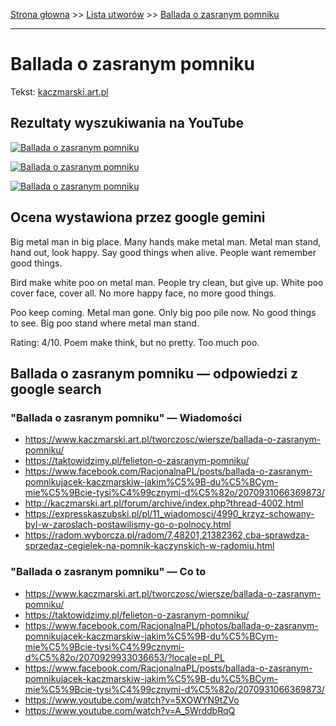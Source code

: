 [Strona głowna](../index.md) >> [Lista utworów](../list.md) >> [Ballada o zasranym pomniku](63.md)

---

# Ballada o zasranym pomniku

Tekst: [kaczmarski.art.pl](https://www.kaczmarski.art.pl/tworczosc/wiersze/ballada-o-zasranym-pomniku/)

## Rezultaty wyszukiwania na YouTube

[![Ballada o zasranym pomniku](http://img.youtube.com/vi/A_5WrddbRqQ/0.jpg)](https://www.youtube.com/watch?v=A_5WrddbRqQ "Jacek Kaczmarski - Ballada o zasranym pomniku - YouTube")

[![Ballada o zasranym pomniku](http://img.youtube.com/vi/bXBdVQt_mFc/0.jpg)](https://www.youtube.com/watch?v=bXBdVQt_mFc "Ballada o zasranym pomniku / Kuba Kwaśniewski - YouTube")

[![Ballada o zasranym pomniku](http://img.youtube.com/vi/5XOWYN9tZVo/0.jpg)](https://www.youtube.com/watch?v=5XOWYN9tZVo "Ballada o zasranym pomniku / Kuba Kwaśniewski - YouTube")

## Ocena wystawiona przez google gemini

Big metal man in big place. Many hands make metal man. Metal man stand, hand out, look happy. Say good things when alive. People want remember good things. 

Bird make white poo on metal man. People try clean, but give up. White poo cover face, cover all. No more happy face, no more good things. 

Poo keep coming. Metal man gone. Only big poo pile now. No good things to see. Big poo stand where metal man stand.

Rating: 4/10. Poem make think, but no pretty. Too much poo.


## Ballada o zasranym pomniku — odpowiedzi z google search

### "Ballada o zasranym pomniku" — Wiadomości

 - <https://www.kaczmarski.art.pl/tworczosc/wiersze/ballada-o-zasranym-pomniku/>
 - <https://taktowidzimy.pl/felieton-o-zasranym-pomniku/>
 - <https://www.facebook.com/RacjonalnaPL/posts/ballada-o-zasranym-pomnikujacek-kaczmarskiw-jakim%C5%9B-du%C5%BCym-mie%C5%9Bcie-tysi%C4%99cznymi-d%C5%82o/2070931066369873/>
 - <http://kaczmarski.art.pl/forum/archive/index.php?thread-4002.html>
 - <https://expresskaszubski.pl/pl/11_wiadomosci/4990_krzyz-schowany-byl-w-zaroslach-postawilismy-go-o-polnocy.html>
 - <https://radom.wyborcza.pl/radom/7,48201,21382362,cba-sprawdza-sprzedaz-cegielek-na-pomnik-kaczynskich-w-radomiu.html>

### "Ballada o zasranym pomniku" — Co to

 - <https://www.kaczmarski.art.pl/tworczosc/wiersze/ballada-o-zasranym-pomniku/>
 - <https://taktowidzimy.pl/felieton-o-zasranym-pomniku/>
 - <https://www.facebook.com/RacjonalnaPL/photos/ballada-o-zasranym-pomnikujacek-kaczmarskiw-jakim%C5%9B-du%C5%BCym-mie%C5%9Bcie-tysi%C4%99cznymi-d%C5%82o/2070929933036653/?locale=pl_PL>
 - <https://www.facebook.com/RacjonalnaPL/posts/ballada-o-zasranym-pomnikujacek-kaczmarskiw-jakim%C5%9B-du%C5%BCym-mie%C5%9Bcie-tysi%C4%99cznymi-d%C5%82o/2070931066369873/>
 - <https://www.youtube.com/watch?v=5XOWYN9tZVo>
 - <https://www.youtube.com/watch?v=A_5WrddbRqQ>

